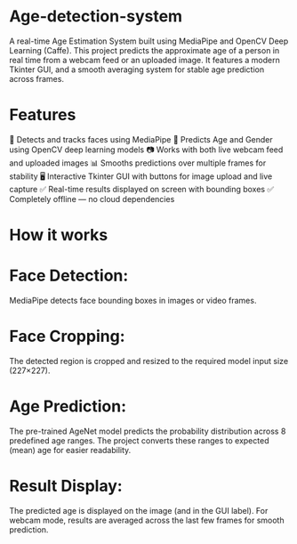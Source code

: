 # Age-detection-system

A real-time Age Estimation System built using MediaPipe and OpenCV Deep Learning (Caffe).
This project predicts the approximate age of a person in real time from a webcam feed or an uploaded image.
It features a modern Tkinter GUI, and a smooth averaging system for stable age prediction across frames.

# Features

🧍 Detects and tracks faces using MediaPipe
🧠 Predicts Age and Gender using OpenCV deep learning models
📷 Works with both live webcam feed and uploaded images
📊 Smooths predictions over multiple frames for stability
🖥️ Interactive Tkinter GUI with buttons for image upload and live capture
✅ Real-time results displayed on screen with bounding boxes
✅ Completely offline — no cloud dependencies

# How it works

# Face Detection:
MediaPipe detects face bounding boxes in images or video frames.

# Face Cropping:
The detected region is cropped and resized to the required model input size (227×227).

# Age Prediction:
The pre-trained AgeNet model predicts the probability distribution across 8 predefined age ranges.
The project converts these ranges to expected (mean) age for easier readability.

# Result Display:
The predicted age is displayed on the image (and in the GUI label).
For webcam mode, results are averaged across the last few frames for smooth prediction.


